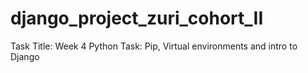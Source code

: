 # django_project_zuri_cohort_II
Task Title: Week 4 Python Task: Pip, Virtual environments and intro to Django
